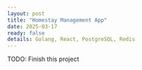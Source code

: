 ```yaml
---
layout: post
title: "Homestay Management App"
date: 2025-03-17
ready: false
details: Golang, React, PostgreSQL, Redis
---
```


TODO: Finish this project
